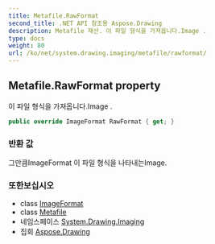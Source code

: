 ```yaml
---
title: Metafile.RawFormat
second_title: .NET API 참조용 Aspose.Drawing
description: Metafile 재산. 이 파일 형식을 가져옵니다.Image .
type: docs
weight: 80
url: /ko/net/system.drawing.imaging/metafile/rawformat/
---
```

## Metafile.RawFormat property

이 파일 형식을 가져옵니다.Image .

```csharp
public override ImageFormat RawFormat { get; }
```

### 반환 값

그만큼ImageFormat 이 파일 형식을 나타내는Image.

### 또한보십시오

* class [ImageFormat](../../imageformat/)
* class [Metafile](../)
* 네임스페이스 [System.Drawing.Imaging](../../metafile/)
* 집회 [Aspose.Drawing](../../../)


